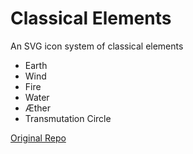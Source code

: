 # Classical Elements
An SVG icon system of classical elements

* Earth
* Wind
* Fire
* Water
* Æther
* Transmutation Circle


[Original Repo](https://github.com/jclayton/classical-elements)
